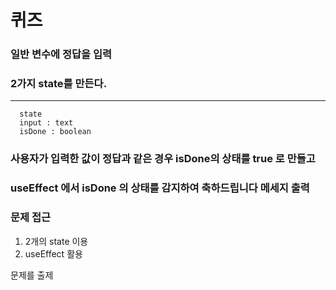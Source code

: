 # 퀴즈

### 일반 변수에 정답을 입력
### 2가지 state를 만든다.
---

```
  state
  input : text
  isDone : boolean
```

### 사용자가 입력한 값이 정답과 같은 경우 isDone의 상태를 true 로 만들고
### useEffect 에서 isDone 의 상태를 감지하여 축하드립니다 메세지 출력


### 문제 접근
1. 2개의 state 이용
2. useEffect 활용

문제를 출제
